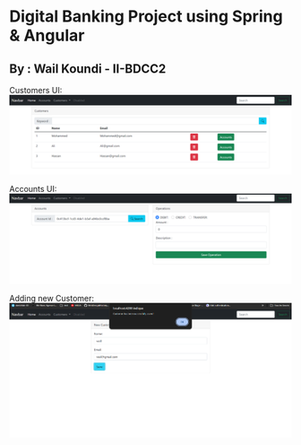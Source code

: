 # Digital Banking Project using Spring & Angular
## By : Wail Koundi - II-BDCC2

Customers UI:
![img.png](img.png)

Accounts UI:
![img_1.png](img_1.png)

Adding new Customer:
![img_2.png](img_2.png)
